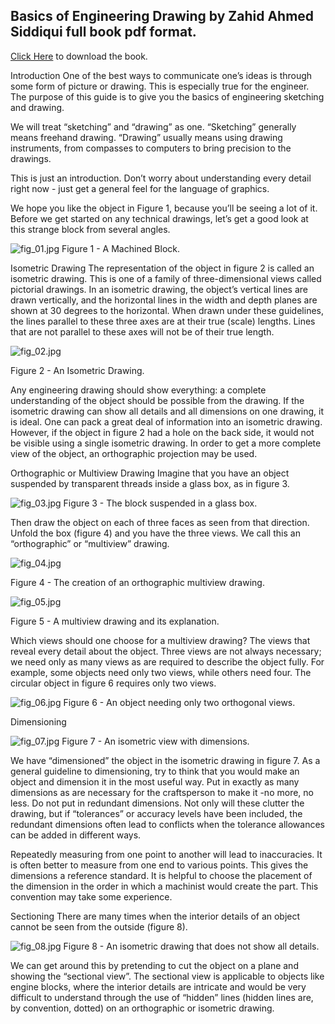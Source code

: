 ## Basics of Engineering Drawing by Zahid Ahmed Siddiqui full book pdf format.

 [Click Here](https://firebasestorage.googleapis.com/v0/b/encoded-net-131108.appspot.com/o/Basics%20of%20Engineering%20Drawing%20by%20Zahid%20Ahmed%20Siddiqui%20and%20Dr.%20Ashraf%20(2nd%20Edition).pdf?alt=media&token=eb9503b5-b976-417d-9428-bf6e8360b70b)  to download the book.

Introduction 
One of the best ways to communicate one’s ideas is through some form of picture or drawing. This is especially true for the engineer. The purpose of this guide is to give you the basics of engineering sketching and drawing.

We will treat “sketching” and “drawing” as one. “Sketching” generally means freehand drawing. “Drawing” usually means using drawing instruments, from compasses to computers to bring precision to the drawings.

This is just an introduction. Don’t worry about understanding every detail right now - just get a general feel for the language of graphics.

We hope you like the object in Figure 1, because you’ll be seeing a lot of it. Before we get started on any technical drawings, let’s get a good look at this strange block from several angles.



![fig_01.jpg](https://cdn.hashnode.com/res/hashnode/image/upload/v1601900231207/oZwoqhuoT.jpeg)
Figure 1 - A Machined Block.

[](<>)Isometric Drawing 
The representation of the object in figure 2 is called an isometric drawing. This is one of a family of three-dimensional views called pictorial drawings. In an isometric drawing, the object’s vertical lines are drawn vertically, and the horizontal lines in the width and depth planes are shown at 30 degrees to the horizontal. When drawn under these guidelines, the lines parallel to these three axes are at their true (scale) lengths. Lines that are not parallel to these axes will not be of their true length.


![fig_02.jpg](https://cdn.hashnode.com/res/hashnode/image/upload/v1601900248477/5j8kzRz6I.jpeg)

Figure 2 - An Isometric Drawing.

Any engineering drawing should show everything: a complete understanding of the object should be possible from the drawing. If the isometric drawing can show all details and all dimensions on one drawing, it is ideal. One can pack a great deal of information into an isometric drawing. However, if the object in figure 2 had a hole on the back side, it would not be visible using a single isometric drawing. In order to get a more complete view of the object, an orthographic projection may be used.

[](<>)Orthographic or Multiview Drawing 
Imagine that you have an object suspended by transparent threads inside a glass box, as in figure 3.


 
![fig_03.jpg](https://cdn.hashnode.com/res/hashnode/image/upload/v1601900278073/3XRSG290V.jpeg)
Figure 3 - The block suspended in a glass box.

Then draw the object on each of three faces as seen from that direction. Unfold the box (figure 4) and you have the three views. We call this an “orthographic” or “multiview” drawing.


![fig_04.jpg](https://cdn.hashnode.com/res/hashnode/image/upload/v1601900299009/GS-USNhL5.jpeg)

Figure 4 - The creation of an orthographic multiview drawing.


![fig_05.jpg](https://cdn.hashnode.com/res/hashnode/image/upload/v1601900322629/ZnZi0iQuZ.jpeg)

Figure 5 - A multiview drawing and its explanation.

Which views should one choose for a multiview drawing? The views that reveal every detail about the object. Three views are not always necessary; we need only as many views as are required to describe the object fully. For example, some objects need only two views, while others need four. The circular object in figure 6 requires only two views.



![fig_06.jpg](https://cdn.hashnode.com/res/hashnode/image/upload/v1601900338509/eQIuL5Rhk.jpeg)
Figure 6 - An object needing only two orthogonal views.

[](<>)Dimensioning 


![fig_07.jpg](https://cdn.hashnode.com/res/hashnode/image/upload/v1601900352385/jAPUgalMM.jpeg)
Figure 7 - An isometric view with dimensions.

We have “dimensioned” the object in the isometric drawing in figure 7. As a general guideline to dimensioning, try to think that you would make an object and dimension it in the most useful way. Put in exactly as many dimensions as are necessary for the craftsperson to make it -no more, no less. Do not put in redundant dimensions. Not only will these clutter the drawing, but if “tolerances” or accuracy levels have been included, the redundant dimensions often lead to conflicts when the tolerance allowances can be added in different ways.

Repeatedly measuring from one point to another will lead to inaccuracies. It is often better to measure from one end to various points. This gives the dimensions a reference standard. It is helpful to choose the placement of the dimension in the order in which a machinist would create the part. This convention may take some experience.

[](<>)Sectioning 
There are many times when the interior details of an object cannot be seen from the outside (figure 8).



![fig_08.jpg](https://cdn.hashnode.com/res/hashnode/image/upload/v1601900367565/va_6b1nkb.jpeg)
Figure 8 - An isometric drawing that does not show all details.

We can get around this by pretending to cut the object on a plane and showing the “sectional view”. The sectional view is applicable to objects like engine blocks, where the interior details are intricate and would be very difficult to understand through the use of “hidden” lines (hidden lines are, by convention, dotted) on an orthographic or isometric drawing.